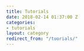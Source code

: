 ```yaml
---
title: Tutorials
date: 2018-02-14 01:37:00 Z
categories:
- tutorials
layout: category
redirect_from: "/tuorials/"
---
```


